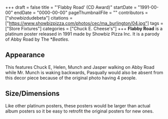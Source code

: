 +++
draft = false
title = "'Flabby Road' (CD Award)"
startDate = "1991-00-00"
endDate = "0000-00-00"
pageThumbnailFile = ""
contributors = ["showbizdudebeta"]
citations = ["https://www.showbizpizza.com/photos/cec/ma_burlington/04.jpg"]
tags = ["Store Fixtures"]
categories = ["Chuck E. Cheese's"]
+++
**Flabby Road** is a platinum poster released in 1991 made by Showbiz Pizza Inc. It is a parody of Abby Road by The **Beatles*.  

## Appearance

This features Chuck E, Helen, Munch and Jasper walking on Abby Road while Mr. Munch is waking backwards, Pasqually would also be absent from this decor piece because of the original photo having 4 people. 

## Size/Dimensions 

Like other platinum posters, these posters would be larger than actual album posters so it be easy to retrofit the original posters for new ones. 
